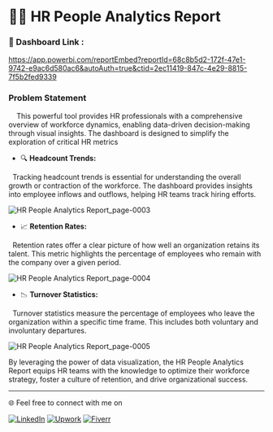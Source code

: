 
# 🧑‍💼  HR People Analytics Report


### 🔗 Dashboard Link  :
[https://app.powerbi.com/reportEmbed?reportId=68c8b5d2-172f-47e1-9742-e9ac6d580ac6&autoAuth=true&ctid=2ec11419-847c-4e29-8815-7f5b2fed9339
](https://app.powerbi.com/view?r=eyJrIjoiNzU4ODYxZDctZTFkNS00MDg5LWE4ZDgtZTZiMjEyMjFjMjI1IiwidCI6IjU2Mjg3NjYwLTIzYzMtNDRjNy05ODhkLWE1NzY1OTg3Njg3YyJ9)

### Problem Statement

&nbsp;&nbsp;&nbsp;&nbsp;This powerful tool provides HR professionals with a comprehensive overview of workforce dynamics, enabling data-driven decision-making through visual insights. The dashboard is designed to simplify the exploration of critical HR metrics

- 🔍 **Headcount Trends:**

&nbsp;&nbsp;Tracking headcount trends is essential for understanding the overall growth or contraction of the workforce. The dashboard provides insights into employee inflows and outflows, helping HR teams track hiring efforts.

![HR People Analytics Report_page-0003](https://github.com/user-attachments/assets/22ac4c3d-6714-41f2-b466-9a6f5a197514)



-  📈 **Retention Rates:**

&nbsp;&nbsp;Retention rates offer a clear picture of how well an organization retains its talent. This metric highlights the percentage of employees who remain with the company over a given period.

![HR People Analytics Report_page-0004](https://github.com/user-attachments/assets/32f4ba71-9bfb-40fb-84ff-24a72b435d2d)



-  📉 **Turnover Statistics:**

&nbsp;&nbsp;Turnover statistics measure the percentage of employees who leave the organization within a specific time frame. This includes both voluntary and involuntary departures. 

![HR People Analytics Report_page-0005](https://github.com/user-attachments/assets/71b0fe44-0dc9-471b-b363-f0f563a93ae9)




By leveraging the power of data visualization, the HR People Analytics Report equips HR teams with the knowledge to optimize their workforce strategy, foster a culture of retention, and drive organizational success. 

---

🌐 Feel free to connect with me on

[![LinkedIn](https://img.shields.io/badge/LinkedIn-%230077B5.svg?logo=linkedin&logoColor=white)](https://linkedin.com/in/www.linkedin.com/in/mohammed-herradi) 
[![Upwork](https://img.shields.io/badge/Upwork-%2300A3EC.svg?logo=upwork&logoColor=white)](https://www.upwork.com/) 
[![Fiverr](https://img.shields.io/badge/Fiverr-%2300B22D.svg?logo=fiverr&logoColor=white)](https://www.fiverr.com/)

